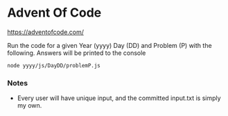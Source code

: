 # Advent Of Code
https://adventofcode.com/

Run the code for a given Year (yyyy) Day (DD) and Problem (P) with the following. Answers
will be printed to the console

```
node yyyy/js/DayDD/problemP.js
```

### Notes

- Every user will have unique input, and the committed input.txt 
is simply my own.